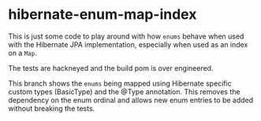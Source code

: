 # hibernate-enum-map-index

This is just some code to play around with how `enums` behave when used with the Hibernate JPA implementation, especially when used as an index on a `Map`.

The tests are hackneyed and the build pom is over engineered.

This branch shows the `enums` being mapped using Hibernate specific custom types (BasicType) and the @Type annotation. This removes the dependency on the enum ordinal and allows new enum entries to be added without breaking the tests.
